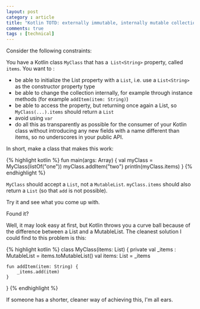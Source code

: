 ```yaml
---
layout: post
category : article
title: "Kotlin TOTD: externally immutable, internally mutable collections"
comments: true
tags : [technical]
---
```


Consider the following constraints:

You have a Kotlin class `MyClass` that has a` List<String>` property, called `items`. You want to :
- be able to initialize the List property with a `List`, i.e. use a `List<String>` as the constructor property type
- be able to change the collection internally, for example through instance methods (for example `addItem(item: String)`)
- be able to access the property, but returning once again a List, so `MyClass(...).items` should return a `List` 
- avoid using `var`
- do all this as transparently as possible for the consumer of your Kotlin class without introducing
  any new fields with a name different than items, so no underscores in your public API.

In short, make a class that makes this work:

{% highlight kotlin %}
fun main(args: Array<String>) {
    val myClass = MyClass(listOf("one"))
    myClass.addItem("two")
    println(myClass.items)
}
{% endhighlight %}

`MyClass` should accept a `List`, not a `MutableList`. `myClass.items` should also return a `List` (so that `add` is not possible). 

Try it and see what you come up with.

Found it?

Well, it may look easy at first, but Kotlin throws you a curve ball because of the difference between a List and a MutableList. The cleanest solution I could find to this problem is this:

{% highlight kotlin %}
class MyClass(items: List<String>) {
    private val _items : MutableList = items.toMutableList()
    val items: List<String> = _items

    fun addItem(item: String) {
        _items.add(item)
    }
}
{% endhighlight %}

If someone has a shorter, cleaner way of achieving this, I'm all ears.



